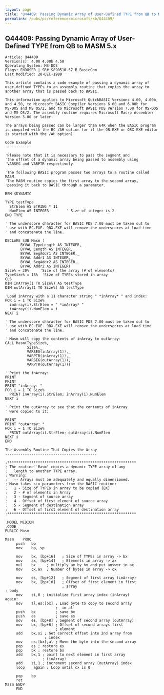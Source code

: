 ```yaml
---
layout: page
title: "Q44409: Passing Dynamic Array of User-Defined TYPE from QB to MASM 5.x"
permalink: /pubs/pc/reference/microsoft/kb/Q44409/
---
```


## Q44409: Passing Dynamic Array of User-Defined TYPE from QB to MASM 5.x

	Article: Q44409
	Version(s): 4.00 4.00b 4.50
	Operating System: MS-DOS
	Flags: ENDUSER | SR# S890510-57 B_BasicCom
	Last Modified: 20-DEC-1989
	
	This article contains a code example of passing a dynamic array of
	user-defined TYPEs to an assembly routine that copies the array to
	another array that is passed back to BASIC.
	
	This information applies to Microsoft QuickBASIC Versions 4.00, 4.00b,
	and 4.50, to Microsoft BASIC Compiler Versions 6.00 and 6.00b for
	MS-DOS and MS OS/2, and to Microsoft BASIC PDS Version 7.00 for MS-DOS
	and MS OS/2. The assembly routine requires Microsoft Macro Assembler
	Version 5.00 or later.
	
	The arrays being passed can be larger than 64K when the BASIC program
	is compiled with the BC /AH option (or if the QB.EXE or QBX.EXE editor
	is started with the /AH option).
	
	Code Example
	------------
	
	'Please note that it is necessary to pass the segment and
	'the offset of a dynamic array being passed to assembly using
	'VARSEG and VARPTR respectively.
	
	'The following BASIC program passes two arrays to a routine called MASM.
	'The MASM routine copies the first array to the second array,
	'passing it back to BASIC through a parameter.
	
	REM $DYNAMIC
	
	TYPE testType
	  StrElem AS STRING * 11
	  NumElem AS INTEGER        ' Size of integer is 2
	END TYPE
	
	' The underscore character for BASIC PDS 7.00 must be taken out to
	' use with BC.EXE. QBX.EXE will remove the underscores at load time
	' and concatenate the line.
	
	DECLARE SUB Masm (
	       BYVAL TypeLength AS INTEGER,_
	       BYVAL Length AS INTEGER,_
	       BYVAL SegAddr1 AS INTEGER,_
	       BYVAL Addr1 AS INTEGER,_
	       BYVAL SegAddr2 AS INTEGER,_
	       BYVAL Addr2 AS INTEGER)
	Size% = 20%     'Size of the array (# of elements)
	TypeSize% = 13%  'Size of TYPEs stored in array
	CLS
	DIM inArray(1 TO Size%) AS testType
	DIM outArray(1 TO Size%) AS testType
	
	'Load inArray with a 11 character string " *inArray* " and index:
	FOR i = 1 TO Size%
	  inArray(i).StrElem = " *inArray* "
	  inArray(i).NumElem = i
	NEXT i
	
	' The underscore character for BASIC PDS 7.00 must be taken out to
	' use with BC.EXE. QBX.EXE will remove the underscores at load time
	' and concatenate the line.
	
	' Masm will copy the contents of inArray to outArray:
	CALL Masm(TypeSize%,_
	          Size%,_
	          VARSEG(inArray(1)),_
	          VARPTR(inArray(1)),_
	          VARSEG(outArray(1)),_
	          VARPTR(outArray(1)))
	
	' Print the inArray:
	PRINT
	PRINT
	PRINT "inArray: "
	FOR i = 1 TO Size%
	  PRINT inArray(i).StrElem; inArray(i).NumElem
	NEXT i
	
	' Print the outArray to see that the contents of inArray
	' were copied to it:
	
	PRINT
	PRINT "outArray: "
	FOR i = 1 TO Size%
	  PRINT outArray(i).StrElem; outArray(i).NumElem
	NEXT i
	END
	
	The Assembly Routine That Copies the Array
	------------------------------------------
	
	;***********************************************************
	; The routine 'Masm' copies a dynamic TYPE array of any
	;   length to another TYPE array.
	; Warning:
	;   -- Arrays must be adequately and equally dimensioned.
	; Masm takes six parameters from the BASIC routine:
	;   1 - Size of TYPEs in array to be copied (BX)
	;   2 - # of elements in Array
	;   3 - Segment of source array
	;   4 - Offset of first element of source array
	;   5 - Segment of destination array
	;   6 - Offset of first element of destination array
	;***********************************************************
	
	.MODEL MEDIUM
	.CODE
	PUBLIC Masm
	
	Masm    PROC
	     push   bp
	     mov    bp, sp
	
	     mov    bx, [bp+16]   ; Size of TYPEs in array -> bx
	     mov    ax, [bp+14]   ; Elements in array -> ax
	     mul    bx     ; multiply ax by bx and put answer in ax
	     mov    cx,ax  ; Number of bytes in array -> cx
	
	     mov    es, [bp+12]   ; Segment of first array (inArray)
	     mov    bx, [bp+10]   ; Offset of first element in first
	                          ; array
	; body
	     mov    si,0 ; initialize first array index (inArray)
	again:
	     mov    al,es:[bx] ; Load byte to copy to second array
	                       ;  in al
	     push   bx         ; save bx
	     push   es         ; save es
	     mov    es, [bp+8] ; Segment of second array (outArray)
	     mov    bx, [bp+6] ; Offset of second arrays first
	                       ; element
	     add    bx,si ; Get correct offset into 2nd array from
	                  ; index
	     mov    es:[bx],al ; Move the byte into the second array
	     pop    es ; restore es
	     pop    bx ; restore bx
	     add    bx,1 ; point to next element in first array
	                 ; (inArray)
	     add    si,1 ; increment second array (outArray) index
	     loop    again ; Loop until cx is 0
	
	     pop    bp
	     ret
	Masm ENDP
	     END
